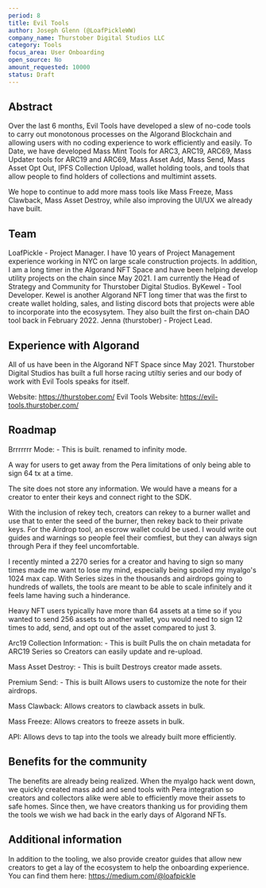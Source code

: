```yaml
---
period: 8
title: Evil Tools
author: Joseph Glenn (@LoafPickleWW)
company_name: Thurstober Digital Studios LLC
category: Tools
focus_area: User Onboarding
open_source: No
amount_requested: 10000
status: Draft
---
```


## Abstract
Over the last 6 months, Evil Tools have developed a slew of no-code tools to carry out monotonous processes on the Algorand Blockchain and allowing users with no coding experience to work efficiently and easily.
To Date, we have developed Mass Mint Tools for ARC3, ARC19, ARC69, Mass Updater tools for ARC19 and ARC69, Mass Asset Add, Mass Send, Mass Asset Opt Out, IPFS Collection Upload, wallet holding tools, and tools that allow people to find
holders of collections and multimint assets.

We hope to continue to add more mass tools like Mass Freeze, Mass Clawback, Mass Asset Destroy, while also improving the UI/UX we already have built. 

## Team
LoafPickle - Project Manager. I have 10 years of Project Management experience working in NYC on large scale construction projects. In addition, I am a long timer in the Algorand NFT Space and have been helping develop utility 
projects on the chain since May 2021. I am currently the Head of Strategy and Community for Thurstober Digital Studios.
ByKewel - Tool Developer. Kewel is another Algorand NFT long timer that was the first to create wallet holding, sales, and listing discord bots that projects were able to incorporate into the ecosysytem. They also built the first
on-chain DAO tool back in February 2022. 
Jenna (thurstober) - Project Lead.

## Experience with Algorand
All of us have been in the Algorand NFT Space since May 2021. Thurstober Digital Studios has built a full horse racing utiltiy series and our body of work with Evil Tools speaks for itself. 

Website: https://thurstober.com/
Evil Tools Website: https://evil-tools.thurstober.com/

## Roadmap
Brrrrrrr Mode: - This is built. renamed to infinity mode.

A way for users to get away from the Pera limitations of only being able to sign 64 tx at a time.

The site does not store any information. We would have a means for a creator to enter their keys and connect right to the SDK.

With the inclusion of rekey tech, creators can rekey to a burner wallet and use that to enter the seed of the burner, then rekey back to their private keys. For the Airdrop tool, an escrow wallet could be used. I would write out guides and warnings so people feel their comfiest, but they can always sign through Pera if they feel uncomfortable.

I recently minted a 2270 series for a creator and having to sign so many times made me want to lose my mind, especially being spoiled my myalgo's 1024 max cap. With Series sizes in the thousands and airdrops going to hundreds of wallets, the tools are meant to be able to scale infinitely and it feels lame having such a hinderance.

Heavy NFT users typically have more than 64 assets at a time so if you wanted to send 256 assets to another wallet, you would need to sign 12 times to add, send, and opt out of the asset compared to just 3.

Arc19 Collection Information: - This is built
Pulls the on chain metadata for ARC19 Series so Creators can easily update and re-upload.

Mass Asset Destroy: - This is built
Destroys creator made assets.

Premium Send: - This is built
Allows users to customize the note for their airdrops.

Mass Clawback:
Allows creators to clawback assets in bulk.

Mass Freeze: 
Allows creators to freeze assets in bulk.

API:
Allows devs to tap into the tools we already built more efficiently. 

## Benefits for the community
The benefits are already being realized. When the myalgo hack went down, we quickly created mass add and send tools with Pera integration so creators and collectors alike were able to efficiently move their assets to safe homes. 
Since then, we have creators thanking us for providing them the tools we wish we had back in the early days of Algorand NFTs.

## Additional information
In addition to the tooling, we also provide creator guides that allow new creators to get a lay of the ecosystem to help the onboarding experience. You can find them here: https://medium.com/@loafpickle
